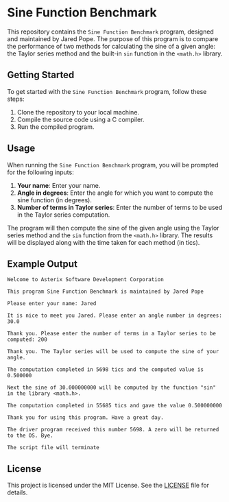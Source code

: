 # Sine Function Benchmark

This repository contains the `Sine Function Benchmark` program, designed and maintained by Jared Pope. The purpose of this program is to compare the performance of two methods for calculating the sine of a given angle: the Taylor series method and the built-in `sin` function in the `<math.h>` library.

## Getting Started

To get started with the `Sine Function Benchmark` program, follow these steps:

1. Clone the repository to your local machine.
2. Compile the source code using a C compiler.
3. Run the compiled program.

## Usage

When running the `Sine Function Benchmark` program, you will be prompted for the following inputs:

1. **Your name**: Enter your name.
2. **Angle in degrees**: Enter the angle for which you want to compute the sine function (in degrees).
3. **Number of terms in Taylor series**: Enter the number of terms to be used in the Taylor series computation.

The program will then compute the sine of the given angle using the Taylor series method and the `sin` function from the `<math.h>` library. The results will be displayed along with the time taken for each method (in tics).

## Example Output

```
Welcome to Asterix Software Development Corporation

This program Sine Function Benchmark is maintained by Jared Pope

Please enter your name: Jared

It is nice to meet you Jared. Please enter an angle number in degrees: 30.0

Thank you. Please enter the number of terms in a Taylor series to be computed: 200

Thank you. The Taylor series will be used to compute the sine of your angle.

The computation completed in 5698 tics and the computed value is 0.500000

Next the sine of 30.000000000 will be computed by the function "sin" in the library <math.h>.

The computation completed in 55685 tics and gave the value 0.500000000

Thank you for using this program. Have a great day.

The driver program received this number 5698. A zero will be returned to the OS. Bye.

The script file will terminate
```

## License

This project is licensed under the MIT License. See the [LICENSE](LICENSE) file for details.
